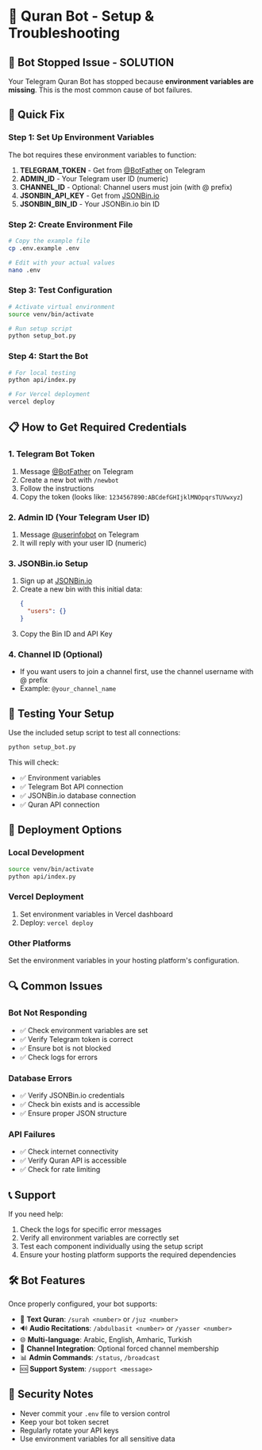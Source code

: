 # 🕌 Quran Bot - Setup & Troubleshooting

## 🚨 Bot Stopped Issue - SOLUTION

Your Telegram Quran Bot has stopped because **environment variables are missing**. This is the most common cause of bot failures.

## 🔧 Quick Fix

### Step 1: Set Up Environment Variables

The bot requires these environment variables to function:

1. **TELEGRAM_TOKEN** - Get from [@BotFather](https://t.me/BotFather) on Telegram
2. **ADMIN_ID** - Your Telegram user ID (numeric)
3. **CHANNEL_ID** - Optional: Channel users must join (with @ prefix)
4. **JSONBIN_API_KEY** - Get from [JSONBin.io](https://jsonbin.io/)
5. **JSONBIN_BIN_ID** - Your JSONBin.io bin ID

### Step 2: Create Environment File

```bash
# Copy the example file
cp .env.example .env

# Edit with your actual values
nano .env
```

### Step 3: Test Configuration

```bash
# Activate virtual environment
source venv/bin/activate

# Run setup script
python setup_bot.py
```

### Step 4: Start the Bot

```bash
# For local testing
python api/index.py

# For Vercel deployment
vercel deploy
```

## 📋 How to Get Required Credentials

### 1. Telegram Bot Token
1. Message [@BotFather](https://t.me/BotFather) on Telegram
2. Create a new bot with `/newbot`
3. Follow the instructions
4. Copy the token (looks like: `1234567890:ABCdefGHIjklMNOpqrsTUVwxyz`)

### 2. Admin ID (Your Telegram User ID)
1. Message [@userinfobot](https://t.me/userinfobot) on Telegram
2. It will reply with your user ID (numeric)

### 3. JSONBin.io Setup
1. Sign up at [JSONBin.io](https://jsonbin.io/)
2. Create a new bin with this initial data:
   ```json
   {
     "users": {}
   }
   ```
3. Copy the Bin ID and API Key

### 4. Channel ID (Optional)
- If you want users to join a channel first, use the channel username with @ prefix
- Example: `@your_channel_name`

## 🧪 Testing Your Setup

Use the included setup script to test all connections:

```bash
python setup_bot.py
```

This will check:
- ✅ Environment variables
- ✅ Telegram Bot API connection
- ✅ JSONBin.io database connection  
- ✅ Quran API connection

## 🚀 Deployment Options

### Local Development
```bash
source venv/bin/activate
python api/index.py
```

### Vercel Deployment
1. Set environment variables in Vercel dashboard
2. Deploy: `vercel deploy`

### Other Platforms
Set the environment variables in your hosting platform's configuration.

## 🔍 Common Issues

### Bot Not Responding
- ✅ Check environment variables are set
- ✅ Verify Telegram token is correct
- ✅ Ensure bot is not blocked
- ✅ Check logs for errors

### Database Errors
- ✅ Verify JSONBin.io credentials
- ✅ Check bin exists and is accessible
- ✅ Ensure proper JSON structure

### API Failures
- ✅ Check internet connectivity
- ✅ Verify Quran API is accessible
- ✅ Check for rate limiting

## 📞 Support

If you need help:
1. Check the logs for specific error messages
2. Verify all environment variables are correctly set
3. Test each component individually using the setup script
4. Ensure your hosting platform supports the required dependencies

## 🛠️ Bot Features

Once properly configured, your bot supports:

- 📖 **Text Quran**: `/surah <number>` or `/juz <number>`
- 🔊 **Audio Recitations**: `/abdulbasit <number>` or `/yasser <number>`
- 🌐 **Multi-language**: Arabic, English, Amharic, Turkish
- 👥 **Channel Integration**: Optional forced channel membership
- 📊 **Admin Commands**: `/status`, `/broadcast`
- 🆘 **Support System**: `/support <message>`

## 🔐 Security Notes

- Never commit your `.env` file to version control
- Keep your bot token secret
- Regularly rotate your API keys
- Use environment variables for all sensitive data